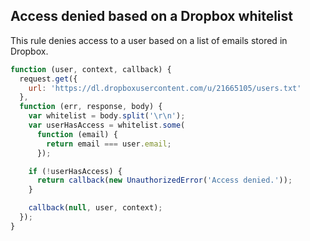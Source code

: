 ## Access denied based on a Dropbox whitelist

This rule denies access to a user based on a list of emails stored in Dropbox.

```js
function (user, context, callback) {
  request.get({
    url: 'https://dl.dropboxusercontent.com/u/21665105/users.txt'
  }, 
  function (err, response, body) {
    var whitelist = body.split('\r\n');
    var userHasAccess = whitelist.some(
      function (email) { 
        return email === user.email; 
      });

    if (!userHasAccess) {
      return callback(new UnauthorizedError('Access denied.'));
    }

    callback(null, user, context);
  });
}
```
